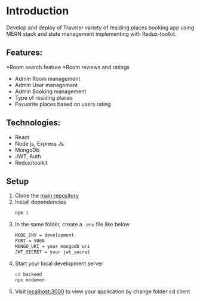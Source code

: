 # Introduction
Develop and deploy of Traveler variety of residing places booking app using MERN stack and state management implementing with Redux-toolkit.

## Features:
*Room search feature
*Room reviews and ratings
* Admin Room management
* Admin User management
* Admin Booking management
* Type of residing places
* Favuorite places based on users rating

## Technologies:
* React
* Node js, Express Js
* MongoDb
* JWT, Auth
* Redux/toolkit


## Setup
1. Clone the [main repository](https://github.com/ermiyasassegu/MERN-full-stack-hotel-booking-app.git) 
2. Install dependencies
   ```bash
   npm i
   ```
3. In the same folder, create a `.env` file  like below
   ``` bash
   NODE_ENV = development
   PORT = 5000
   MONGO_URI = your mongodb uri
   JWT_SECRET = your jwt_secret
   ```
4. Start your local development server
   ``` bash
   cd backend
   npx nodemon
   ```
5. Visit [localhost:3000](http://localhost:3000) to view your application by change folder cd client


